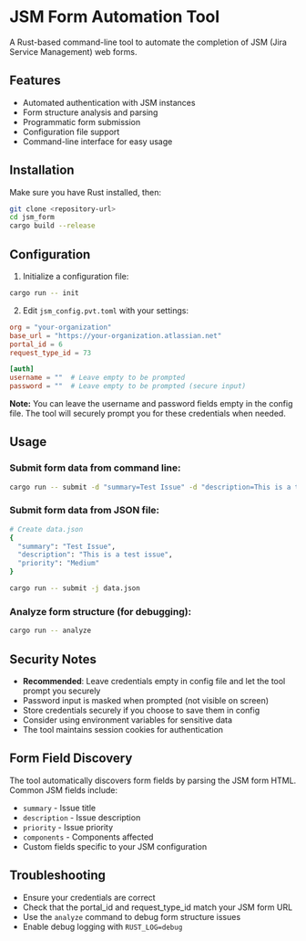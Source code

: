 # JSM Form Automation Tool

A Rust-based command-line tool to automate the completion of JSM (Jira Service Management) web forms.

## Features

- Automated authentication with JSM instances
- Form structure analysis and parsing
- Programmatic form submission
- Configuration file support
- Command-line interface for easy usage

## Installation

Make sure you have Rust installed, then:

```bash
git clone <repository-url>
cd jsm_form
cargo build --release
```

## Configuration

1. Initialize a configuration file:
```bash
cargo run -- init
```

2. Edit `jsm_config.pvt.toml` with your settings:
```toml
org = "your-organization"
base_url = "https://your-organization.atlassian.net"
portal_id = 6
request_type_id = 73

[auth]
username = ""  # Leave empty to be prompted
password = ""  # Leave empty to be prompted (secure input)
```

**Note:** You can leave the username and password fields empty in the config file. The tool will securely prompt you for these credentials when needed.

## Usage

### Submit form data from command line:
```bash
cargo run -- submit -d "summary=Test Issue" -d "description=This is a test issue"
```

### Submit form data from JSON file:
```bash
# Create data.json
{
  "summary": "Test Issue",
  "description": "This is a test issue",
  "priority": "Medium"
}

cargo run -- submit -j data.json
```

### Analyze form structure (for debugging):
```bash
cargo run -- analyze
```

## Security Notes

- **Recommended**: Leave credentials empty in config file and let the tool prompt you securely
- Password input is masked when prompted (not visible on screen)
- Store credentials securely if you choose to save them in config
- Consider using environment variables for sensitive data
- The tool maintains session cookies for authentication

## Form Field Discovery

The tool automatically discovers form fields by parsing the JSM form HTML. Common JSM fields include:
- `summary` - Issue title
- `description` - Issue description  
- `priority` - Issue priority
- `components` - Components affected
- Custom fields specific to your JSM configuration

## Troubleshooting

- Ensure your credentials are correct
- Check that the portal_id and request_type_id match your JSM form URL
- Use the `analyze` command to debug form structure issues
- Enable debug logging with `RUST_LOG=debug`